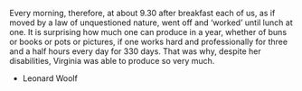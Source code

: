 Every morning, therefore, at about 9.30 after breakfast each of us, as if moved by a law of unquestioned nature, went off and ‘worked’ until lunch at one. It is surprising how much one can produce in a year, whether of buns or books or pots or pictures, if one works hard and professionally for three and a half hours every day for 330 days. That was why, despite her disabilities, Virginia was able to produce so very much. 

- Leonard Woolf